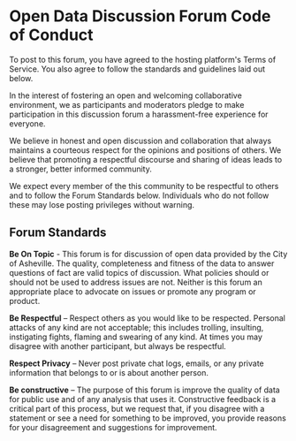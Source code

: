 # Open Data Discussion Forum Code of Conduct

To post to this forum, you have agreed to the hosting platform's Terms of Service. You also agree to follow the standards and guidelines laid out below.

In the interest of fostering an open and welcoming collaborative environment, we as participants and moderators pledge to make participation in this discussion forum a harassment-free experience for everyone.

We believe in honest and open discussion and collaboration that always maintains a courteous respect for the opinions and positions of others. We believe that promoting a respectful discourse and sharing of ideas leads to a stronger, better informed community.

We expect every member of the this community to be respectful to others and to follow the Forum Standards below. Individuals who do not follow these may lose posting privileges without warning.

## Forum Standards

__Be On Topic__ - This forum is for discussion of open data provided by the City of Asheville. The quality, completeness and fitness of the data to answer questions of fact are valid topics of discussion. What policies should or should not be used to address issues are not. Neither is this forum an appropriate place to advocate on issues or promote any program or product.

__Be Respectful__ – Respect others as you would like to be respected. Personal attacks of any kind are not acceptable; this includes trolling, insulting, instigating fights, flaming and swearing of any kind. At times you may disagree with another participant, but always be respectful.

__Respect Privacy__ – Never post private chat logs, emails, or any private information that belongs to or is about another person.

__Be constructive__ – The purpose of this forum is improve the quality of data for public use and of any analysis that uses it. Constructive feedback is a critical part of this process, but we request that, if you disagree with a statement or see a need for something to be improved, you provide reasons for your disagreement and suggestions for improvement.

